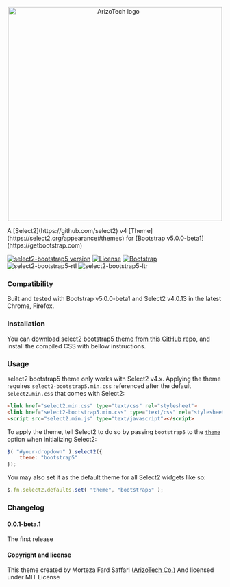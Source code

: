 <p align="center">
  <a href="https://arizotech.com">
    <img src="https://arizotech.com/images/arizotech.jpg" alt="ArizoTech logo" width="500">
  </a>
</p>

<p>
A [Select2](https://github.com/select2) v4 [Theme](https://select2.org/appearance#themes) for [Bootstrap v5.0.0-beta1](https://getbootstrap.com)
</p>

[![select2-bootstrap5 version](https://img.shields.io/badge/select2--bootstrap5-v0.0.1--beta.1-success)](https://github.com/mortezafs/select2-bootstrap5-theme/releases)
[![License](https://img.shields.io/badge/license-MIT-blue)](http://opensource.org/licenses/MIT)
[![Bootstrap](https://img.shields.io/badge/bootstrap-v5.x-blue)](https://getbootstrap.com)
![select2-bootstrap5-rtl](https://img.shields.io/badge/rtl-supported-important)
![select2-bootstrap5-ltr](https://img.shields.io/badge/ltr-supported-important)

### Compatibility

Built and tested with Bootstrap v5.0.0-beta1 and Select2 v4.0.13 in the latest Chrome, Firefox.

### Installation

You can [download select2 bootstrap5 theme from this GitHub repo](https://github.com/mortezafs/select2-bootstrap5-theme/releases), and install the compiled CSS with bellow instructions.

### Usage

select2 bootstrap5 theme only works with Select2 v4.x. Applying the theme requires `select2-bootstrap5.min.css` referenced after the default `select2.min.css` that comes with Select2:

```html
<link href="select2.min.css" type="text/css" rel="stylesheet">
<link href="select2-bootstrap5.min.css" type="text/css" rel="stylesheet">
<script src="select2.min.js" type="text/javascript"></script>
```

To apply the theme, tell Select2 to do so by passing `bootstrap5` to the [`theme`](https://select2.org/appearance#themes) option when initializing Select2:

```js
$( "#your-dropdown" ).select2({
    theme: "bootstrap5"
});
```

You may also set it as the default theme for all Select2 widgets like so:

```js
$.fn.select2.defaults.set( "theme", "bootstrap5" );
```

### Changelog

#### 0.0.1-beta.1
The first release

#### Copyright and license

This theme created by Morteza Fard Saffari ([ArizoTech Co.](https://arizotech.com)) And licensed under MIT License
